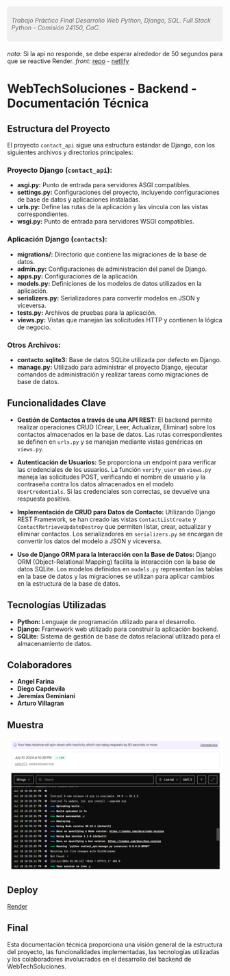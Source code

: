 <div style="background-color: #f0f0f0; padding: 10px; border-radius: 5px; margin-bottom: 20px;">
    <p style="font-style: italic; color: #666; font-size: 14px;">Trabajo Práctico Final Desarrollo Web Python, Django, SQL. Full Stack Python - Comisión 24150, CaC.</p>
</div>

*nota:* Si la api no responde, se debe esperar alrededor de 50 segundos para que se reactive Render.
*front:* [repo](https://github.com/angel-farina/CaC-FSP-TP-WebTechSoluciones) - [netlify](https://webtechsoluciones.netlify.app/)

# WebTechSoluciones - Backend - Documentación Técnica

## Estructura del Proyecto

El proyecto `contact_api` sigue una estructura estándar de Django, con los siguientes archivos y directorios principales:

### Proyecto Django (`contact_api`):

- **asgi.py:** Punto de entrada para servidores ASGI compatibles.
- **settings.py:** Configuraciones del proyecto, incluyendo configuraciones de base de datos y aplicaciones instaladas.
- **urls.py:** Define las rutas de la aplicación y las vincula con las vistas correspondientes.
- **wsgi.py:** Punto de entrada para servidores WSGI compatibles.

### Aplicación Django (`contacts`):

- **migrations/:** Directorio que contiene las migraciones de la base de datos.
- **admin.py:** Configuraciones de administración del panel de Django.
- **apps.py:** Configuraciones de la aplicación.
- **models.py:** Definiciones de los modelos de datos utilizados en la aplicación.
- **serializers.py:** Serializadores para convertir modelos en JSON y viceversa.
- **tests.py:** Archivos de pruebas para la aplicación.
- **views.py:** Vistas que manejan las solicitudes HTTP y contienen la lógica de negocio.

### Otros Archivos:

- **contacto.sqlite3:** Base de datos SQLite utilizada por defecto en Django.
- **manage.py:** Utilizado para administrar el proyecto Django, ejecutar comandos de administración y realizar tareas como migraciones de base de datos.

## Funcionalidades Clave

- **Gestión de Contactos a través de una API REST:** El backend permite realizar operaciones CRUD (Crear, Leer, Actualizar, Eliminar) sobre los contactos almacenados en la base de datos. Las rutas correspondientes se definen en `urls.py` y se manejan mediante vistas genéricas en `views.py`.

- **Autenticación de Usuarios:** Se proporciona un endpoint para verificar las credenciales de los usuarios. La función `verify_user` en `views.py` maneja las solicitudes POST, verificando el nombre de usuario y la contraseña contra los datos almacenados en el modelo `UserCredentials`. Si las credenciales son correctas, se devuelve una respuesta positiva.

- **Implementación de CRUD para Datos de Contacto:** Utilizando Django REST Framework, se han creado las vistas `ContactListCreate` y `ContactRetrieveUpdateDestroy` que permiten listar, crear, actualizar y eliminar contactos. Los serializadores en `serializers.py` se encargan de convertir los datos del modelo a JSON y viceversa.

- **Uso de Django ORM para la Interacción con la Base de Datos:** Django ORM (Object-Relational Mapping) facilita la interacción con la base de datos SQLite. Los modelos definidos en `models.py` representan las tablas en la base de datos y las migraciones se utilizan para aplicar cambios en la estructura de la base de datos.

## Tecnologías Utilizadas

- **Python:** Lenguaje de programación utilizado para el desarrollo.
- **Django:** Framework web utilizado para construir la aplicación backend.
- **SQLite:** Sistema de gestión de base de datos relacional utilizado para el almacenamiento de datos.

## Colaboradores

- **Angel Farina**
- **Diego Capdevila**
- **Jeremías Geminiani**
- **Arturo Villagran**

## Muestra
![Ejemplo de Imagen](sample.png)

## Deploy
[Render](https://cac-fsp-backend-tp-webtechsoluciones.onrender.com)

## Final

Esta documentación técnica proporciona una visión general de la estructura del proyecto, las funcionalidades implementadas, las tecnologías utilizadas y los colaboradores involucrados en el desarrollo del backend de WebTechSoluciones.
